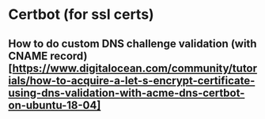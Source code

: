 # Certbot (for ssl certs)
## How to do custom DNS challenge validation (with CNAME record) [https://www.digitalocean.com/community/tutorials/how-to-acquire-a-let-s-encrypt-certificate-using-dns-validation-with-acme-dns-certbot-on-ubuntu-18-04]
